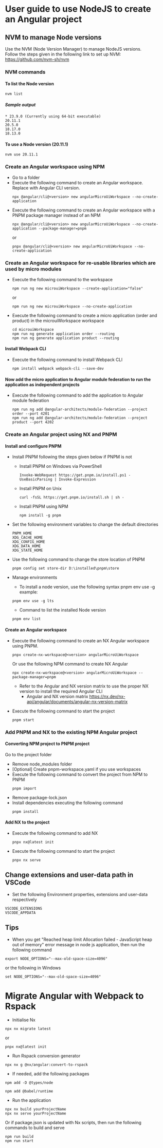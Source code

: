 # User guide to use NodeJS to create an Angular project

## NVM to manage Node versions
Use the NVM (Node Version Manager) to manage NodeJS versions.\
Follow the steps given in the following link to set up NVM:\
https://github.com/nvm-sh/nvm

### NVM commands
#### To list the Node version
```
nvm list
```
##### Sample output
```
* 23.9.0 (Currently using 64-bit executable)
20.11.1
20.5.0
18.17.0
18.13.0
```
  
#### To use a Node version (20.11.1)
```
nvm use 20.11.1
```

### Create an Angular workspace using NPM
- Go to a folder
- Execute the following command to create an Angular workspace. Replace <version> with Angular CLI version.
  ```
  npx @angular/cli@<version> new angularMicroUiWorkspace --no-create-application
  ```
- Execute the following command to create an Angular workspace with a PNPM package manager instead of an NPM
  ```
  npx @angular/cli@<version> new angularMicroUiWorkspace --no-create-application --package-manager=pnpm
  ```
  or
  ```
  pnpx @angular/cli@<version> new angularMicroUiWorkspace --no-create-application
  ```
  
 ### Create an Angular workspace for re-usable libraries which are used by micro modules
 - Execute the following command to the workspace
    ```
    npm run ng new microuiWorkspace --create-application="false"
    ```
    or
    ```
    npm run ng new microuiWorkspace --no-create-application
    ```
 - Execute the following command to create a micro application (order and product) in the microuiWorkspace workspace
    ```
    cd microuiWorkspace
    npm run ng generate application order --routing
    npm run ng generate application product --routing
    ```

  #### Install Webpack CLI
  - Execute the following command to install Webpack CLI
    ```
    npm install webpack webpack-cli --save-dev
    ```
  #### Now add the micro application to Angular module federation to run the application as independent projects
  - Execute the following command to add the application to Angular module federation
    ```
    npm run ng add @angular-architects/module-federation --project order --port 4201
    npm run ng add @angular-architects/module-federation --project product --port 4202
    ```

### Create an Angular project using NX and PNPM
#### Install and configure PNPM
- Install PNPM following the steps given below if PNPM is not
  - Install PNPM on Windows via PowerShell
    ```
    Invoke-WebRequest https://get.pnpm.io/install.ps1 -UseBasicParsing | Invoke-Expression
    ```
  - Install PNPM on Unix
    ```
    curl -fsSL https://get.pnpm.io/install.sh | sh -
    ```
  - Install PNPM using NPM
    ```
    npm install -g pnpm
    ```

- Set the following environment variables to change the default directories
  ```
  PNPM_HOME
  XDG_CACHE_HOME
  XDG_CONFIG_HOME
  XDG_DATA_HOME
  XDG_STATE_HOME
  ```
- Use the following command to change the store location of PNPM
  ```
  pnpm config set store-dir D:\installed\pnpm\store
  ```

- Manage environments
  - To install a node version, use the following syntax
  pnpm env use -g <version>
  example:
  ```
  pnpm env use -g lts
  ```
  - Command to list the installed Node version
  ```
  pnpm env list
  ```

#### Create an Angular workspace
- Execute the following command to create an NX Angular workspace using PNPM.
  ```
  pnpx create-nx-workspace@<version> angularMicroUiWorkspace
  ```
  Or use the following NPM command to create NX Angular
  ```
  npx create-nx-workspace@<version> angularMicroUiWorkspace --package-manager=pnpm
  ```
  - Refer to the Angular and NX version matrix to use the proper NX version to install the required Angular CLI
    - Angular and NX version matrix
  https://nx.dev/nx-api/angular/documents/angular-nx-version-matrix

- Execute the following command to start the project
  ```
  pnpm start
  ```
### Add PNPM and NX to the existing NPM Angular project
#### Converting NPM project to PNPM project
Go to the project folder
- Remove node_modules folder
- [Optional] Create pnpm-workspace.yaml if you use workspaces
- Execute the following command to convert the project from NPM to PNPM
  ```
  pnpm import
  ```
- Remove package-lock.json
- Install dependencies executing the following command
  ```
  pnpm install
  ```
#### Add NX to the project
- Execute the following command to add NX
  ```
  pnpx nx@latest init
  ```
- Execute the following command to start the project
  ```
  pnpx nx serve
  ```

## Change extensions and user-data path in VSCode
- Set the following Environment properties, extensions and user-data respectively
```
VSCODE_EXTENSIONS
VSCODE_APPDATA
```

## Tips
- When you get "Reached heap limit Allocation failed - JavaScript heap out of memory" error message in node js application, then run the following command
```
export NODE_OPTIONS="--max-old-space-size=4096"
```
or the following in Windows
```
set NODE_OPTIONS="--max-old-space-size=4096"
```

# Migrate Angular with Webpack to Rspack
- Initialise Nx
```
npx nx migrate latest
```
or
```
pnpx nx@latest init
```
- Run Rspack conversion generator
```
npx nx g @nx/angular:convert-to-rspack
```
- If needed, add the following packages
```
npm add -D @types/node
```
```
npm add @babel/runtime
```
- Run the application
```
npx nx build yourProjectName
npx nx serve yourProjectName
```
Or if package.json is updated with Nx scripts, then run the following commands to build and serve
```
npm run build
npm run start
```
